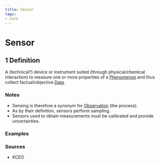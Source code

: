 ```yaml
---
title: Sensor
tags:
- core
---
```


# Sensor

## 1 Definition

A (technical?) device or instrument suited (through physical/chemical interaction) to measure one or more properties of a [Phenomenon](../phenomenon) and thus collect factual/objective [Data](../data).

### Notes 
- Sensing is therefore a synonym for [Observation](../observation) (the process).
- As by their definition, sensors perform sampling.
- Sensors used to obtain measurements must be calibrated and provide uncertainties.

### Examples 

### Sources
- KCEO
